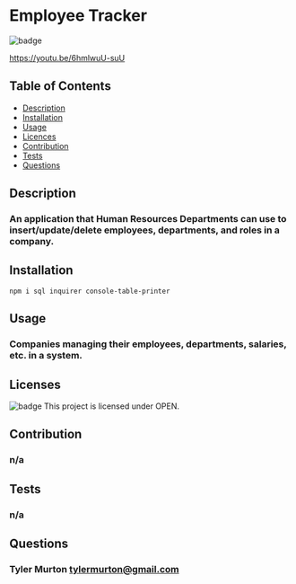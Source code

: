 
# Employee Tracker

![badge](https://img.shields.io/badge/License-OPEN-blue.svg)

https://youtu.be/6hmlwuU-suU


## Table of Contents
- [Description](#description)
- [Installation](#install)
- [Usage](#usage)
- [Licences](#licences)
- [Contribution](#contribution)
- [Tests](#tests)
- [Questions](#questions)

## Description
### An application that Human Resources Departments can use to insert/update/delete employees, departments, and roles in a company.

## Installation
```
npm i sql inquirer console-table-printer
```

## Usage
### Companies managing their employees, departments, salaries, etc. in a system.

## Licenses
![badge](https://img.shields.io/badge/License-OPEN-blue.svg)
This project is licensed under OPEN.

## Contribution
### n/a

## Tests 
### n/a

## Questions
### Tyler Murton <tylermurton@gmail.com>


